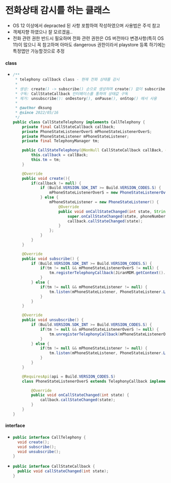 # 전화상태 감시를 하는 클래스
* OS 12 이상에서 depracted 된 사항 포함하여 작성하였으며 사용법은 주석 참고
* 객체지향 하였으나 잘 모르겠음..
* 전화 관련 권한 반드시 필요하며 전화 관련 권한은 OS 버전마다 변경사항(특히 OS 11)이 많으니 꼭 참고하며 아마도 dangerous 권한이라서 playstore 등록 하기에는 특정앱만 가능할것으로 추정
#### class
* ```java
  /**
   * telephony callback class - 현재 전화 상태를 감시
   *
   * 생성: create() -> subscribe() 순으로 생성하며 create() 없이 subscribe() 할 경우 아무 값도 리턴 주지 않음
   * 구독: CallStateCallback 인터페이스를 통하여 상태값 구독
   * 제거: unsubscribe(): onDestory(), onPause(), onStop() 에서 사용
   *
   * @author dksung
   * @since 2022/05/16
   */
  public class CallStateTelephony implements CallTelephony {
      private final CallStateCallback callback;
      private PhoneStateListenerOverS mPhoneStateListenerOverS;
      private PhoneStateListener mPhoneStateListener;
      private final TelephonyManager tm;

      public CallStateTelephony(@NonNull CallStateCallback callBack, @NonNull TelephonyManager tm) {
          this.callback = callBack;
          this.tm = tm;
      }

      @Override
      public void create(){
          if(callback != null) {
              if (Build.VERSION.SDK_INT >= Build.VERSION_CODES.S) {
                  mPhoneStateListenerOverS = new PhoneStateListenerOverS();
              } else {
                  mPhoneStateListener = new PhoneStateListener() {
                      @Override
                      public void onCallStateChanged(int state, String phoneNumber) {
                          super.onCallStateChanged(state, phoneNumber);
                          callback.callStateChanged(state);
                      }
                  };
              }
          }
      }

      @Override
      public void subscribe() {
          if (Build.VERSION.SDK_INT >= Build.VERSION_CODES.S) {
              if(tm != null && mPhoneStateListenerOverS != null) {
                  tm.registerTelephonyCallback(JiranMDM.getContext().getMainExecutor(), mPhoneStateListenerOverS);
              }
          } else {
              if(tm != null && mPhoneStateListener != null) {
                  tm.listen(mPhoneStateListener, PhoneStateListener.LISTEN_CALL_STATE);
              }
          }
      }

      @Override
      public void unsubscribe() {
          if (Build.VERSION.SDK_INT >= Build.VERSION_CODES.S) {
              if(tm != null && mPhoneStateListenerOverS != null) {
                  tm.unregisterTelephonyCallback(mPhoneStateListenerOverS);
              }
          } else {
              if(tm != null && mPhoneStateListener != null) {
                  tm.listen(mPhoneStateListener, PhoneStateListener.LISTEN_NONE);
              }
          }
      }

      @RequiresApi(api = Build.VERSION_CODES.S)
      class PhoneStateListenerOverS extends TelephonyCallback implements TelephonyCallback.CallStateListener {

          @Override
          public void onCallStateChanged(int state) {
              callback.callStateChanged(state);
          }
      }
  }
  
#### interface
* ```java
  public interface CallTelephony {
    void create();
    void subscribe();
    void unsubscribe();
  }
* ```java
  public interface CallStateCallback {
    public void callStateChanged(int state);
  }
